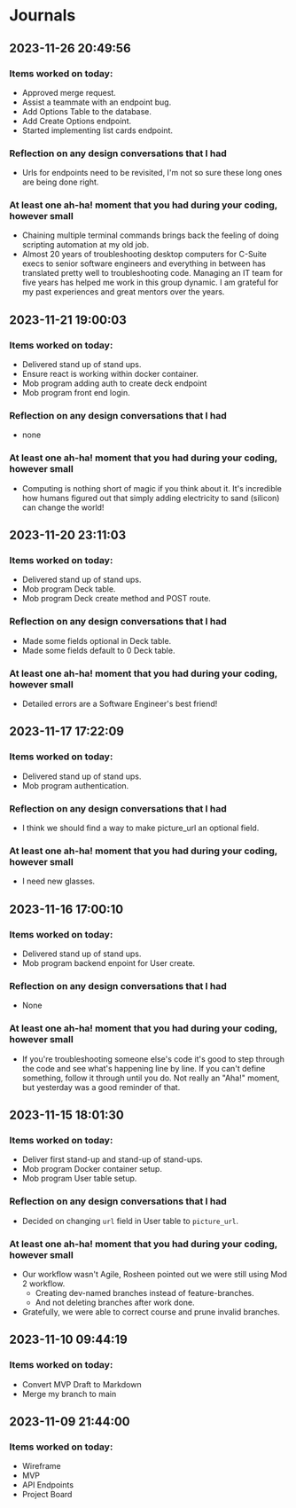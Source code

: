 # Journals

## 2023-11-26 20:49:56

### Items worked on today:

- Approved merge request.
- Assist a teammate with an endpoint bug.
- Add Options Table to the database.
- Add Create Options endpoint.
- Started implementing list cards endpoint.

### Reflection on any design conversations that I had

- Urls for endpoints need to be revisited, I'm not so sure these long ones are being done right.

### At least one ah-ha! moment that you had during your coding, however small

- Chaining multiple terminal commands brings back the feeling of doing scripting automation at my old job.
- Almost 20 years of troubleshooting desktop computers for C-Suite execs to senior software engineers and everything in between has translated pretty well to troubleshooting code. Managing an IT team for five years has helped me work in this group dynamic. I am grateful for my past experiences and great mentors over the years.

## 2023-11-21 19:00:03

### Items worked on today:

- Delivered stand up of stand ups.
- Ensure react is working within docker container.
- Mob program adding auth to create deck endpoint
- Mob program front end login.

### Reflection on any design conversations that I had

- none

### At least one ah-ha! moment that you had during your coding, however small

- Computing is nothing short of magic if you think about it. It's incredible how humans figured out that simply adding electricity to sand (silicon) can change the world!

## 2023-11-20 23:11:03

### Items worked on today:

- Delivered stand up of stand ups.
- Mob program Deck table.
- Mob program Deck create method and POST route.

### Reflection on any design conversations that I had

- Made some fields optional in Deck table.
- Made some fields default to 0 Deck table.

### At least one ah-ha! moment that you had during your coding, however small

- Detailed errors are a Software Engineer's best friend!

## 2023-11-17 17:22:09

### Items worked on today:

- Delivered stand up of stand ups.
- Mob program authentication.

### Reflection on any design conversations that I had

- I think we should find a way to make picture_url an optional field.

### At least one ah-ha! moment that you had during your coding, however small

- I need new glasses.

## 2023-11-16 17:00:10

### Items worked on today:

- Delivered stand up of stand ups.
- Mob program backend enpoint for User create.

### Reflection on any design conversations that I had

- None

### At least one ah-ha! moment that you had during your coding, however small

- If you're troubleshooting someone else's code it's good to step through the code and see what's happening line by line. If you can't define something, follow it through until you do. Not really an "Aha!" moment, but yesterday was a good reminder of that.

## 2023-11-15 18:01:30

### Items worked on today:

- Deliver first stand-up and stand-up of stand-ups.
- Mob program Docker container setup.
- Mob program User table setup.

### Reflection on any design conversations that I had

- Decided on changing `url` field in User table to `picture_url`.

### At least one ah-ha! moment that you had during your coding, however small

- Our workflow wasn't Agile, Rosheen pointed out we were still using Mod 2 workflow.
  - Creating dev-named branches instead of feature-branches.
  - And not deleting branches after work done.
- Gratefully, we were able to correct course and prune invalid branches.

## 2023-11-10 09:44:19

### Items worked on today:

- Convert MVP Draft to Markdown
- Merge my branch to main

## 2023-11-09 21:44:00

### Items worked on today:

- Wireframe
- MVP
- API Endpoints
- Project Board
